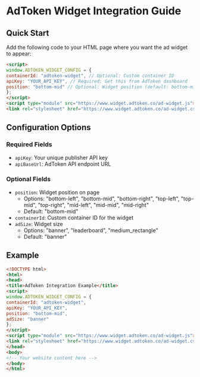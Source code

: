 # AdToken Widget Integration Guide

## Quick Start
Add the following code to your HTML page where you want the ad widget to appear:


```html
<script>
window.ADTOKEN_WIDGET_CONFIG = {
containerId: "adtoken-widget", // Optional: Custom container ID
apiKey: "YOUR_API_KEY", // Required: Get this from AdToken dashboard
position: "bottom-mid" // Optional: Widget position (default: bottom-mid)
};
</script>
<script type="module" src="https://www.widget.adtoken.co/ad-widget.js"></script>
<link rel="stylesheet" href="https://www.widget.adtoken.co/ad-widget.css" />
```


## Configuration Options

### Required Fields
- `apiKey`: Your unique publisher API key
- `apiBaseUrl`: AdToken API endpoint URL

### Optional Fields
- `position`: Widget position on page
  - Options: "bottom-left", "bottom-mid", "bottom-right", "top-left", "top-mid", "top-right", "mid-left", "mid-mid", "mid-right"
  - Default: "bottom-mid"
- `containerId`: Custom container ID for the widget
- `adSize`: Widget size
  - Options: "banner", "leaderboard", "medium_rectangle"
  - Default: "banner"

## Example

```html
<!DOCTYPE html>
<html>
<head>
<title>AdToken Integration Example</title>
<script>
window.ADTOKEN_WIDGET_CONFIG = {
containerId: "adtoken-widget",
apiKey: "YOUR_API_KEY",
position: "bottom-mid",
adSize: "banner"
};
</script>
<script type="module" src="https://www.widget.adtoken.co/ad-widget.js"></script>
<link rel="stylesheet" href="https://www.widget.adtoken.co/ad-widget.css" />
</head>
<body>
<!-- Your website content here -->
</body>
</html>
```
